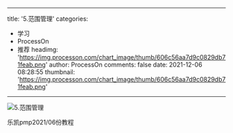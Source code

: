 
---
title: '5.范围管理'
categories: 
 - 学习
 - ProcessOn
 - 推荐
headimg: 'https://img.processon.com/chart_image/thumb/606c56aa7d9c0829db71feab.png'
author: ProcessOn
comments: false
date: 2021-12-06 08:28:55
thumbnail: 'https://img.processon.com/chart_image/thumb/606c56aa7d9c0829db71feab.png'
---

<div>   
<img class="thumb" alt="5.范围管理" src="https://img.processon.com/chart_image/thumb/606c56aa7d9c0829db71feab.png" referrerpolicy="no-referrer">
<p>乐凯pmp2021/06份教程</p>  
</div>
            